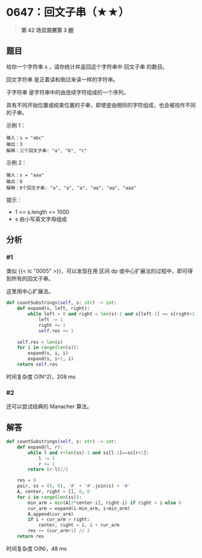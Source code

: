 # 0647：回文子串（★★）


> **第 42 场双周赛第 3 题**

## 题目


给你一个字符串 s ，请你统计并返回这个字符串中 回文子串 的数目。

回文字符串 是正着读和倒过来读一样的字符串。

子字符串 是字符串中的由连续字符组成的一个序列。

具有不同开始位置或结束位置的子串，即使是由相同的字符组成，也会被视作不同的子串。

 
示例 1：
    
    输入：s = "abc"
    输出：3
    解释：三个回文子串: "a", "b", "c"
示例 2：
    
    输入：s = "aaa"
    输出：6
    解释：6个回文子串: "a", "a", "a", "aa", "aa", "aaa"
     

提示：
- 1 <= s.length <= 1000
- s 由小写英文字母组成
 
## 分析

### #1

类似 {{< lc "0005" >}}，可以发现在用 区间 dp 或中心扩展法的过程中，即可得到所有的回文子串。

这里用中心扩展法。

```python
def countSubstrings(self, s: str) -> int:
	def expand(s, left, right):
		while left > 0 and right < len(s)-1 and s[left-1] == s[right+1]:
			left -= 1
			right += 1
			self.res += 1
			
	self.res = len(s)
	for i in range(len(s)):
		expand(s, i, i)
		expand(s, i+1, i)
	return self.res
```
时间复杂度 O(N^2)，208 ms

### #2

还可以尝试经典的 Manacher 算法。

## 解答

```python
def countSubstrings(self, s: str) -> int:
    def expand(l, r):
        while l and r<len(ss)-1 and ss[l-1]==ss[r+1]:
            l -= 1
            r += 1
        return (r-l)//2

    res = 0
    pair, ss = (0, 0), '#' + '#'.join(s) + '#'
    A, center, right = [], 0, 0
    for i in range(len(ss)):
        min_arm = min(A[2*center-i], right-i) if right > i else 0
        cur_arm = expand(i-min_arm, i+min_arm)
        A.append(cur_arm)
        if i + cur_arm > right:
            center, right = i, i + cur_arm
        res += (cur_arm+1) // 2
    return res
```
时间复杂度 O(N)，48 ms

